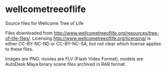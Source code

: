 wellcometreeoflife
==================

Source files for Wellcome Tree of Life

Files downloaded from http://www.wellcometreeoflife.org/resources/tree-of-life-files/. Licensing http://www.wellcometreeoflife.org/licensing/ is either CC-BY-NC-ND or CC-BY-NC-SA, but not clear which license applies to these files.

Images are PNG, movies are FLV (Flash Video Format), models are AutoDesk Maya binary scene files archived in RAR format.